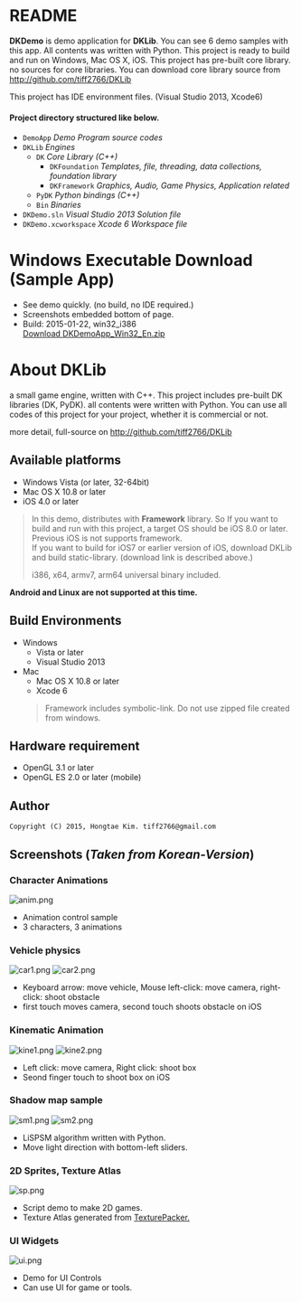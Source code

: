 # README #

**DKDemo** is demo application for **DKLib**.
You can see 6 demo samples with this app.
All contents was written with Python.
This project is ready to build and run on Windows, Mac OS X, iOS.
This project has pre-built core library. no sources for core libraries.
You can download core library source from http://github.com/tiff2766/DKLib  

This project has IDE environment files. (Visual Studio 2013, Xcode6)  

#### Project directory structured like below.

* `DemoApp` *Demo Program source codes*
* `DKLib` *Engines*
    * `DK`  *Core Library (C++)*
        * `DKFoundation` *Templates, file, threading, data collections, foundation library*
        * `DKFramework` *Graphics, Audio, Game Physics, Application related*
    * `PyDK` *Python bindings (C++)*
    * `Bin` *Binaries*
* `DKDemo.sln` *Visual Studio 2013 Solution file*
* `DKDemo.xcworkspace` *Xcode 6 Workspace file*

# Windows Executable Download (Sample App)
* See demo quickly. (no build, no IDE required.)
* Screenshots embedded bottom of page.
* Build: 2015-01-22, win32_i386  
[Download DKDemoApp_Win32_En.zip]( https://bitbucket.org/tiff2766/dkdemo/downloads/DKDemoApp_Win32_En.zip)

# About DKLib
a small game engine, written with C\++. This project includes pre-built DK libraries (DK, PyDK). all contents were written with Python. You can use all codes of this project for your project, whether it is commercial or not.

more detail, full-source on http://github.com/tiff2766/DKLib

## Available platforms 
* Windows Vista (or later, 32-64bit)
* Mac OS X 10.8 or later
* iOS 4.0 or later
> In this demo, distributes with **Framework** library. So If you want to build and run with this project, a target OS should be iOS 8.0 or later. Previous iOS is not supports framework.  
> If you want to build for iOS7 or earlier version of iOS, download DKLib and build static-library. (download link is described above.)
>
> i386, x64, armv7, arm64 universal binary included.

**Android and Linux are not supported at this time.**

## Build Environments
* Windows
    * Vista or later
    * Visual Studio 2013
* Mac
    * Mac OS X 10.8 or later
    * Xcode 6
    > Framework includes symbolic-link. Do not use zipped file created from windows.

## Hardware requirement
* OpenGL 3.1 or later
* OpenGL ES 2.0 or later (mobile)

## Author
    Copyright (C) 2015, Hongtae Kim. tiff2766@gmail.com


## Screenshots (*Taken from Korean-Version*)
### Character Animations
![anim.png](https://bitbucket.org/repo/keLaoe/images/2465982228-anim.png)

* Animation control sample
* 3 characters, 3 animations

### Vehicle physics
![car1.png](https://bitbucket.org/repo/keLaoe/images/1454161511-car1.png)
![car2.png](https://bitbucket.org/repo/keLaoe/images/736436422-car2.png)

* Keyboard arrow: move vehicle, Mouse left-click: move camera, right-click: shoot obstacle
* first touch moves camera, second touch shoots obstacle on iOS

### Kinematic Animation
![kine1.png](https://bitbucket.org/repo/keLaoe/images/1827184730-kine1.png)
![kine2.png](https://bitbucket.org/repo/keLaoe/images/540183168-kine2.png)

* Left click: move camera, Right click: shoot box
* Seond finger touch to shoot box on iOS

### Shadow map sample
![sm1.png](https://bitbucket.org/repo/keLaoe/images/4172863041-sm1.png)
![sm2.png](https://bitbucket.org/repo/keLaoe/images/952550011-sm2.png)

* LiSPSM algorithm written with Python.
* Move light direction with bottom-left sliders.

### 2D Sprites, Texture Atlas
![sp.png](https://bitbucket.org/repo/keLaoe/images/605784757-sp.png)

* Script demo to make 2D games.
* Texture Atlas generated from [TexturePacker.](http://www.codeandweb.com/texturepacker)

### UI Widgets
![ui.png](https://bitbucket.org/repo/keLaoe/images/3182995816-ui.png)

* Demo for UI Controls
* Can use UI for game or tools.
